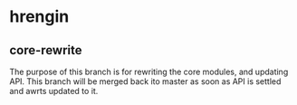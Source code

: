 hrengin
=======

## core-rewrite
The purpose of this branch is for rewriting the core modules, and updating API.
This branch will be merged back ito master as soon as API is settled and awrts updated to it.
